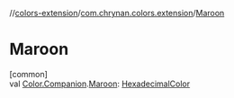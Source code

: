 //[colors-extension](../../index.md)/[com.chrynan.colors.extension](index.md)/[Maroon](-maroon.md)

# Maroon

[common]\
val [Color.Companion](../../../colors-core/colors-core/com.chrynan.colors/-color/-companion/index.md).[Maroon](-maroon.md): [HexadecimalColor](../../../colors-core/colors-core/com.chrynan.colors/-hexadecimal-color/index.md)

